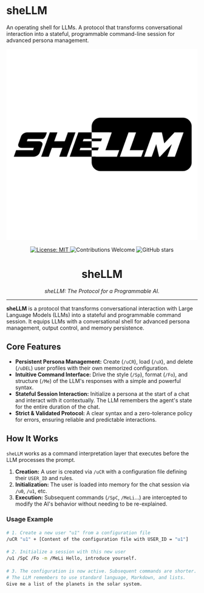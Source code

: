 # sheLLM
An operating shell for LLMs. A protocol that transforms conversational interaction into a stateful, programmable command-line session for advanced persona management.

<p align="center">
  <img src="./assets/sheLLM.png" alt="sheLLM Logo" width="700"/>
</p>

<p align="center">
  <a href="https://github.com/VOTRE-NOM/sheLLM/blob/main/LICENSE">
    <img src="https://img.shields.io/badge/License-MIT-white.svg" alt="License: MIT">
  </a>
  <img src="https://img.shields.io/badge/Contributions-Welcome-brightgreen.svg" alt="Contributions Welcome">
  <img src="https://img.shields.io/github/stars/Noenr/sheLLM?style=social" alt="GitHub stars">
</p>

<h1 align="center">sheLLM</h1>
<p align="center"><i>sheLLM: The Protocol for a Programmable AI.</i></p>

---

**sheLLM** is a protocol that transforms conversational interaction with Large Language Models (LLMs) into a stateful and programmable command session. It equips LLMs with a conversational shell for advanced persona management, output control, and memory persistence.

## Core Features

-   **Persistent Persona Management:** Create (`/uCR`), load (`/uX`), and delete (`/uDEL`) user profiles with their own memorized configuration.
-   **Intuitive Command Interface:** Drive the style (`/Sp`), format (`/Fo`), and structure (`/Me`) of the LLM's responses with a simple and powerful syntax.
-   **Stateful Session Interaction:** Initialize a persona at the start of a chat and interact with it contextually. The LLM remembers the agent's state for the entire duration of the chat.
-   **Strict & Validated Protocol:** A clear syntax and a zero-tolerance policy for errors, ensuring reliable and predictable interactions.

## How It Works

`sheLLM` works as a command interpretation layer that executes before the LLM processes the prompt.

1.  **Creation:** A user is created via `/uCR` with a configuration file defining their `USER_ID` and rules.
2.  **Initialization:** The user is loaded into memory for the chat session via `/u0`, `/u1`, etc.
3.  **Execution:** Subsequent commands (`/SpC`, `/MeLi`...) are intercepted to modify the AI's behavior without needing to be re-explained.

### Usage Example

```bash
# 1. Create a new user "u1" from a configuration file
/uCR "u1" + [Content of the configuration file with USER_ID = "u1"]

# 2. Initialize a session with this new user
/u1 /SpC /Fo -m /MeLi Hello, introduce yourself.

# 3. The configuration is now active. Subsequent commands are shorter.
# The LLM remembers to use standard language, Markdown, and lists.
Give me a list of the planets in the solar system.
